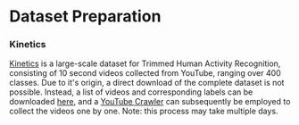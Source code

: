 # Dataset Preparation

### Kinetics
[Kinetics](https://deepmind.com/research/open-source/kinetics) is a large-scale dataset for Trimmed Human Activity Recognition, consisting of 10 second videos collected from YouTube, ranging over 400 classes.
Due to it's origin, a direct download of the complete dataset is not possible.
Instead, a list of videos and corresponding labels can be downloaded [here](https://storage.googleapis.com/deepmind-media/Datasets/kinetics400.tar.gz), and a [YouTube Crawler](https://github.com/LukasHedegaard/youtube-dataset-downloader) can subsequently be employed to collect the videos one by one. Note: this process may take multiple days.

